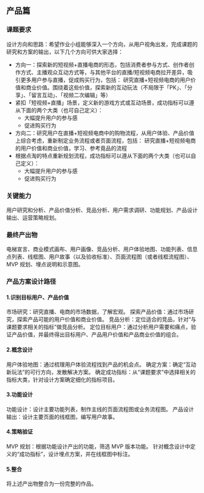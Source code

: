 ## 产品篇
### 课题要求
设计方向和思路：希望作业小组能够深入一个方向，从用户视角出发，完成课题的研究和方案的输出，以下几个方向可供大家选择：
- 方向一：探索新的短视频+直播电商的形态，包括消费者参与方式、创作者创作方式、主播观众互动方式等，与其他平台的直播/短视频电商拉开差异，吸引更多用户参与直播，促成购买行为，包括：
研究直播+短视频电商的用户价值和商业价值。围绕着这些价值，探索新的互动玩法（不局限于「PK」、「分享」、「留言互动」、「视频二次编辑」等）
- 紧扣「短视频+直播」场景，定义新的游戏方式或互动场景，成功指标可以遵从下面的两个大类（也可自己定义）：
  - 大幅提升用户的参与感
  - 促进购买行为
-  方向二：研究用户在直播+短视频电商中的购物流程，从用户体验、产品价值上综合考虑，重新制定业务流程或者页面流程，包括：
研究直播+短视频电商的用户价值和商业价值，学习、参考竟品的流程
- 根据点淘的特点重新规划流程，成功指标可以遵从下面的两个大类（也可以自己定义）：
  - 大幅提升用户的参与感
  - 促进购买行为

### 关键能力
用户研究和分析、产品价值分析、竞品分析、用户需求调研、功能规划、产品设计输出、运营策略规划。
    
### 最终产出物
电梯宣言、商业模式画布、用户画像、竞品分析、用户体验地图、功能列表、信息点列表、线框图、用户故事（以及验收标准）、页面流程图（或者线框流程图）、MVP 规划、埋点说明和示意图。

### 产品方案设计路径

#### 1.识别目标用户、产品价值
市场研究：研究直播、电商的市场数据，了解宏观。
探索产品价值：通过市场研究，探索产品可能的用户价值和商业价值。
竞品分析：定位适合的竞品，针对“与课题要求相关的指标”做竞品分析。
定位目标用户：通过分析用户需要和痛点，验证产品价值，并最终得出目标用户、产品用户价值和产品商业价值的组合。

#### 2.概念设计
用户体验地图：通过梳理用户体验流程找到产品的机会点。
确定方案：确定“互动新玩法”的可行方向，发散解决方案。
确定成功指标：从“课题要求”中选择相关的指标大类，针对设计方案确定细化的指标项目。

#### 3.功能设计
功能设计：设计主要功能列表，制作主线的页面流程图或业务流程图。
产品设计输出：设计主要页面的线框图，编写用户故事。

#### 4.策略验证
MVP 规划：根据功能设计产出的功能，筛选 MVP 版本功能。
针对概念设计中定义的“成功指标”，设计埋点方案，并在线框图中标注。 

#### 5.整合 
将上述产出物整合为一份完整的作品。
